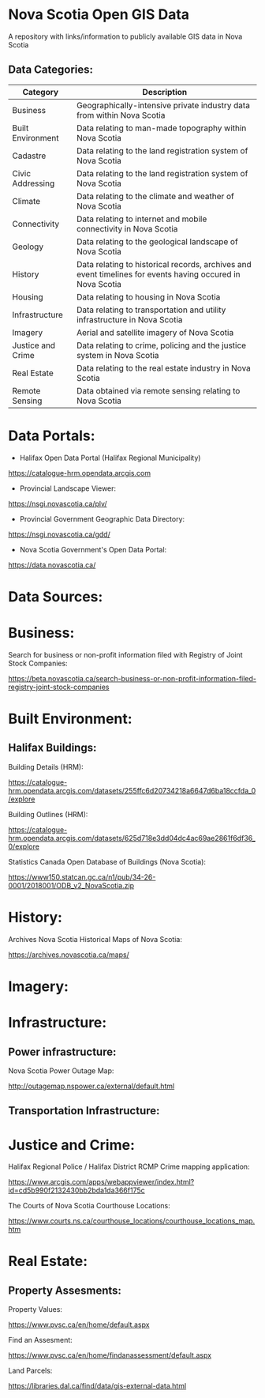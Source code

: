 # Nova Scotia Open GIS Data
A repository with links/information to publicly available GIS data in Nova Scotia

## Data Categories:

| Category | Description |
| --- | --- |
| Business | Geographically-intensive private industry data from within Nova Scotia |
| Built Environment | Data relating to man-made topography within Nova Scotia |
| Cadastre | Data relating to the land registration system of Nova Scotia |
| Civic Addressing | Data relating to the land registration system of Nova Scotia |
| Climate | Data relating to the climate and weather of Nova Scotia |
| Connectivity | Data relating to internet and mobile connectivity in Nova Scotia |
| Geology | Data relating to the geological landscape of Nova Scotia |
| History | Data relating to historical records, archives and event timelines for events having occured in Nova Scotia |
| Housing | Data relating to housing in Nova Scotia |
| Infrastructure | Data relating to transportation and utility infrastructure in Nova Scotia |
| Imagery | Aerial and satellite imagery of Nova Scotia |
| Justice and Crime | Data relating to crime, policing and the justice system in Nova Scotia |
| Real Estate | Data relating to the real estate industry in Nova Scotia |
| Remote Sensing | Data obtained via remote sensing relating to Nova Scotia |

# Data Portals:

- Halifax Open Data Portal (Halifax Regional Municipality)

https://catalogue-hrm.opendata.arcgis.com

- Provincial Landscape Viewer:

https://nsgi.novascotia.ca/plv/

- Provincial Government Geographic Data Directory:

https://nsgi.novascotia.ca/gdd/

- Nova Scotia Government's Open Data Portal:

https://data.novascotia.ca/


# Data Sources:

# Business:

Search for business or non-profit information filed with Registry of Joint Stock Companies:

https://beta.novascotia.ca/search-business-or-non-profit-information-filed-registry-joint-stock-companies

# Built Environment:

## Halifax Buildings:

Building Details (HRM):

https://catalogue-hrm.opendata.arcgis.com/datasets/255ffc6d20734218a6647d6ba18ccfda_0/explore

Building Outlines (HRM):

https://catalogue-hrm.opendata.arcgis.com/datasets/625d718e3dd04dc4ac69ae2861f6df36_0/explore

Statistics Canada Open Database of Buildings (Nova Scotia):

https://www150.statcan.gc.ca/n1/pub/34-26-0001/2018001/ODB_v2_NovaScotia.zip

# History:

Archives Nova Scotia Historical Maps of Nova Scotia:

https://archives.novascotia.ca/maps/

# Imagery:



# Infrastructure:

## Power infrastructure:

Nova Scotia Power Outage Map:

http://outagemap.nspower.ca/external/default.html

## Transportation Infrastructure:


# Justice and Crime:

Halifax Regional Police / Halifax District RCMP Crime mapping application:

https://www.arcgis.com/apps/webappviewer/index.html?id=cd5b990f2132430bb2bda1da366f175c

The Courts of Nova Scotia Courthouse Locations:

https://www.courts.ns.ca/courthouse_locations/courthouse_locations_map.htm


# Real Estate:

## Property Assesments:

Property Values:

https://www.pvsc.ca/en/home/default.aspx

Find an Assesment:

https://www.pvsc.ca/en/home/findanassessment/default.aspx


Land Parcels:

https://libraries.dal.ca/find/data/gis-external-data.html
